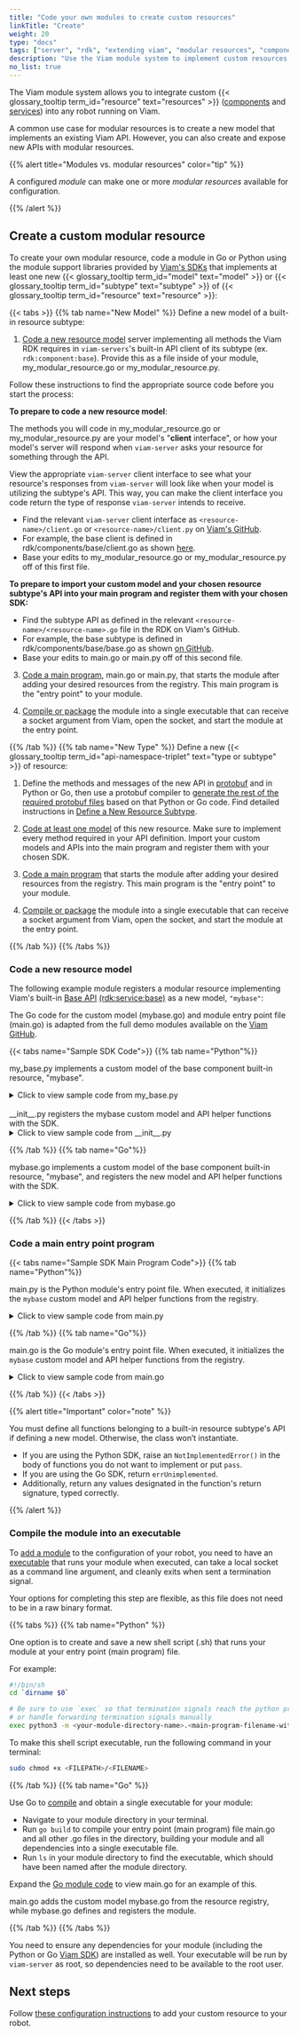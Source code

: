 ```yaml
---
title: "Code your own modules to create custom resources"
linkTitle: "Create"
weight: 20
type: "docs"
tags: ["server", "rdk", "extending viam", "modular resources", "components", "services"]
description: "Use the Viam module system to implement custom resources that can be included in any Viam-powered robot."
no_list: true
---
```


The Viam module system allows you to integrate custom {{< glossary_tooltip term_id="resource" text="resources" >}} ([components](/components/) and [services](/services/)) into any robot running on Viam.

A common use case for modular resources is to create a new model that implements an existing Viam API.
However, you can also create and expose new APIs with modular resources.

{{% alert title="Modules vs. modular resources" color="tip" %}}

A configured *module* can make one or more *modular resources* available for configuration.

{{% /alert %}}

## Create a custom modular resource

To create your own modular resource, code a module in Go or Python using the module support libraries provided by [Viam's SDKs](/program/apis/) that implements at least one new {{< glossary_tooltip term_id="model" text="model" >}} or {{< glossary_tooltip term_id="subtype" text="subtype" >}} of {{< glossary_tooltip term_id="resource" text="resource" >}}:

{{< tabs >}}
{{% tab name="New Model" %}}
Define a new model of a built-in resource subtype:

1. [Code a new resource model](#code-a-new-resource-model) server implementing all methods the Viam RDK requires in `viam-servers`'s built-in API client of its subtype (ex. `rdk:component:base`).
Provide this as a file inside of your module, <file>my_modular_resource.go</file> or <file>my_modular_resource.py</file>.

Follow these instructions to find the appropriate source code before you start the process:

**To prepare to code a new resource model**:

The methods you will code in <file>my_modular_resource.go</file> or <file>my_modular_resource.py</file> are your model's "**client** interface", or how your model's server will respond when `viam-server` asks your resource for something through the API.

View the appropriate `viam-server` client interface to see what your resource's responses from `viam-server` will look like when your model is utilizing the subtype's API.
This way, you can make the client interface you code return the type of response `viam-server` intends to receive.

- Find the relevant `viam-server` client interface as `<resource-name>/client.go` or `<resource-name>/client.py` on [Viam's GitHub](https://github.com/viamrobotics/rdk/blob/main/).
- For example, the base client is defined in <file>rdk/components/base/client.go</file> as shown [here](https://github.com/viamrobotics/rdk/blob/main/components/base/client.go).
- Base your edits to <file>my_modular_resource.go</file> or <file>my_modular_resource.py</file> off of this first file.

 **To prepare to import your custom model and your chosen resource subtype's API into your main program and register them with your chosen SDK:**

- Find the subtype API as defined in the relevant `<resource-name>/<resource-name>.go` file in the RDK on Viam's GitHub.
- For example, the base subtype is defined in <file>rdk/components/base/base.go</file> as shown [on GitHub](https://github.com/viamrobotics/rdk/blob/fdff22e90b8976061c318b2d1ca3b1034edc19c9/components/base/base.go#L37).
- Base your edits to <file>main.go</file> or <file>main.py</file> off of this second file.

3. [Code a main program](#code-a-main-entry-point-program), <file>main.go</file> or <file>main.py</file>, that starts the module after adding your desired resources from the registry.
This main program is the "entry point" to your module.

1. [Compile or package](#compile-the-module-into-an-executable) the module into a single executable that can receive a socket argument from Viam, open the socket, and start the module at the entry point.

{{% /tab %}}
{{% tab name="New Type" %}}
Define a new {{< glossary_tooltip term_id="api-namespace-triplet" text="type or subtype" >}} of resource:

1. Define the methods and messages of the new API in [protobuf](https://github.com/protocolbuffers/protobuf) and in Python or Go, then use a protobuf compiler to [generate the rest of the required protobuf files](https://grpc.io/docs/languages/python/generated-code/) based on that Python or Go code.
Find detailed instructions in [Define a New Resource Subtype](create-subtype/).

1. [Code at least one model](#code-a-new-resource-model) of this new resource.
Make sure to implement every method required in your API definition.
Import your custom models and APIs into the main program and register them with your chosen SDK.

1. [Code a main program](#code-a-main-entry-point-program) that starts the module after adding your desired resources from the registry.
This main program is the "entry point" to your module.

1. [Compile or package](#compile-the-module-into-an-executable) the module into a single executable that can receive a socket argument from Viam, open the socket, and start the module at the entry point.

{{% /tab %}}
{{% /tabs %}}

### Code a new resource model

The following example module registers a modular resource implementing Viam's built-in [Base API](/components/base/#api) [(rdk:service:base)](/extend/modular-resources/key-concepts/#models) as a new model, `"mybase"`:

The Go code for the custom model (<file>mybase.go</file>) and module entry point file (<file>main.go</file>) is adapted from the full demo modules available on the [Viam GitHub](https://github.com/viamrobotics/rdk/blob/main/examples/customresources).

{{< tabs name="Sample SDK Code">}}
{{% tab name="Python"%}}

<file>my_base.py</file> implements a custom model of the base component built-in resource, "mybase".

<details>
  <summary>Click to view sample code from <file>my_base.py</file></summary>

``` python {class="line-numbers linkable-line-numbers"}
from typing import ClassVar, Mapping, Sequence, Any, Dict, Optional, cast

from typing_extensions import Self

from viam.module.types import Reconfigurable
from viam.proto.app.robot import ComponentConfig
from viam.proto.common import ResourceName, Vector3
from viam.resource.base import ResourceBase
from viam.resource.types import Model, ModelFamily

from viam.components.base import Base
from viam.components.motor import Motor

class MyBase(Base, Reconfigurable):
    """
    MyBase implements a base that only supports set_power (basic forward/back/turn controls) is_moving (check if in motion), and stop (stop all motion).

    It inherits from the built-in resource subtype Base and conforms to the ``Reconfigurable`` protocol, which signifies that this component can be reconfigured.

    Additionally, it specifies a constructor function ``MyBase.new_base`` which confirms to the ``resource.types.ResourceCreator`` type required for all models.
    """

    # Here is where we define our new model's colon-delimited-triplet (acme:demo:mybase)
    # acme = namespace, demo = family, mybase = model name.
    MODEL: ClassVar[Model] = Model(ModelFamily("acme", "demo"), "mybase")

    left: Motor # Left motor
    right: Motor # Right motor

    # Constructor
    @classmethod
    def new_base(cls, config: ComponentConfig, dependencies: Mapping[ResourceName, ResourceBase]) -> Self:
        base = cls(config.name)
        base.reconfigure(config, dependencies)
        return base

    # Validates JSON Configuration
    @classmethod
    def validate_config(cls, config: ComponentConfig) -> Sequence[str]:
        left_name = config.attributes.fields["motorL"].string_value
        if left_name == "":
            raise Exception("A motorL attribute is required for a MyBase component.")
        right_name= [config.attributes.fields["motorR"].string_value]
        if right_name == "":
            raise Exception("A motorR attribute is required for a MyBase component.")
        return [left_name, right_name]

    # Handles attribute reconfiguration
    def reconfigure(self, config: ComponentConfig, dependencies: Mapping[ResourceName, ResourceBase]):
        left_name = config.attributes.fields["motorL"].string_value
        right_name = config.attributes.fields["motorR"].string_value

        left_motor = dependencies[Motor.get_resource_name(left_name)]
        right_motor = dependencies[Motor.get_resource_name(right_name)]

        self.left = cast(Motor, left_motor)
        self.right = cast(Motor, right_motor)

    """ Implement the methods the Viam RDK defines for the base API (rdk:component:base) """

    # move_straight: unimplemented
    async def move_straight(self, distance: int, velocity: float, *, extra: Optional[Dict[str, Any]] = None, timeout: Optional[float] = None, **kwargs):
        pass

    # spin: unimplemented
    async def spin(self, angle: float, velocity: float, *, extra: Optional[Dict[str, Any]] = None, timeout: Optional[float] = None, **kwargs):
        pass

    # set_velocity: unimplemented
    async def set_velocity( self, linear: Vector3, angular: Vector3, *, extra: Optional[Dict[str, Any]] = None, timeout: Optional[float] = None, **kwargs):
        pass

    # set_power: set the linear and angular velocity of the left and right motors on the base
    async def set_power(self, linear: Vector3, angular: Vector3, *, extra: Optional[Dict[str, Any]] = None, timeout: Optional[float] = None, **kwargs):

        # stop the base if absolute value of linear and angular velocity is less than .01
        if abs(linear.y) < 0.01 and abs(angular.z) < 0.01:
            return self.stop(extra=extra, timeout=timeout)

        # use linear and angular velocity to calculate percentage of max power to pass to SetPower for left & right motors
        sum = abs(linear.y) + abs(angular.z)

        self.left.set_power(power=((linear.y - angular.z) / sum), extra=extra, timeout=timeout)
        self.right.set_power(power=((linear.y + angular.z) / sum), extra=extra, timeout=timeout)

    # stop: stop the base from moving by stopping both motors
    async def stop(self, *, extra: Optional[Dict[str, Any]] = None, timeout: Optional[float] = None, **kwargs):
        self.left.stop(extra=extra, timeout=timeout)
        self.right.stop(extra=extra, timeout=timeout)

    # is_moving: check if either motor on the base is moving with motors' is_powered
    async def is_moving(self, *, extra: Optional[Dict[str, Any]] = None, timeout: Optional[float] = None, **kwargs) -> bool:
        return self.left.is_powered(extra=extra, timeout=timeout)[0] or self.right.is_powered(extra=extra, timeout=timeout)[0]
```

</details>
<br>
<file>__init__.py</file> registers the mybase custom model and API helper functions with the SDK.

<details>
  <summary>Click to view sample code from <file>__init__.py</file></summary>

``` python {class="line-numbers linkable-line-numbers"}
"""
This file registers the MyBase model with the Python SDK.
"""

from viam.components.motor import *
from viam.components.base import Base
from viam.resource.registry import Registry, ResourceCreatorRegistration

from .my_base import MyBase

Registry.register_resource_creator(Base.SUBTYPE, MyBase.MODEL, ResourceCreatorRegistration(MyBase.new_base, MyBase.validate_config))
```

</details>

{{% /tab %}}
{{% tab name="Go"%}}

<file>mybase.go</file> implements a custom model of the base component built-in resource, "mybase", and registers the new model and API helper functions with the SDK.

<details>
  <summary>Click to view sample code from <file>mybase.go</file></summary>

``` go {class="line-numbers linkable-line-numbers"}
// Package mybase implements a base that only supports SetPower (basic forward/back/turn controls), IsMoving (check if in motion), and Stop (stop all motion).
// It extends the built-in resource subtype Base and implements methods to handle resource construction, attribute configuration, and reconfiguration.

package mybase

import (
    "context"
    "fmt"
    "math"

    "github.com/edaniels/golog"
    "github.com/golang/geo/r3"
    "github.com/pkg/errors"
    "go.uber.org/multierr"

    "go.viam.com/rdk/components/base"
    "go.viam.com/rdk/components/generic"
    "go.viam.com/rdk/components/motor"
    "go.viam.com/rdk/config"
    "go.viam.com/rdk/registry"
    "go.viam.com/rdk/resource"
    "go.viam.com/rdk/utils"
)

// Here is where we define our new model's colon-delimited-triplet (acme:demo:mybase)
// acme = namespace, demo = family, mybase = model name.
var (
    Model            = resource.NewModel("acme", "demo", "mybase")
    errUnimplemented = errors.New("unimplemented")
)

// Constructor
func newBase(ctx context.Context, deps registry.Dependencies, config config.Component, logger golog.Logger) (interface{}, error) {
    b := &MyBase{logger: logger}
    err := b.Reconfigure(config, deps)
    return b, err
}

// Defines what the JSON configuration should look like
type MyBaseConfig struct {
    LeftMotor  string `json:"motorL"`
    RightMotor string `json:"motorR"`
}

// Validates JSON configuration
func (cfg *MyBaseConfig) Validate(path string) ([]string, error) {
    if cfg.LeftMotor == "" {
        return nil, fmt.Errorf(`expected "motorL" attribute for mybase %q`, path)
    }
    if cfg.RightMotor == "" {
        return nil, fmt.Errorf(`expected "motorR" attribute for mybase %q`, path)
    }

    return []string{cfg.LeftMotor, cfg.RightMotor}, nil
}

// Handles attribute reconfiguration
func (base *MyBase) Reconfigure(cfg config.Component, deps registry.Dependencies) error {
    base.left = nil
    base.right = nil
    baseConfig, ok := cfg.ConvertedAttributes.(*MyBaseConfig)
    if !ok {
        return utils.NewUnexpectedTypeError(baseConfig, cfg.ConvertedAttributes)
    }
    var err error

    base.left, err = motor.FromDependencies(deps, baseConfig.LeftMotor)
    if err != nil {
        return errors.Wrapf(err, "unable to get motor %v for mybase", baseConfig.LeftMotor)
    }

    base.right, err = motor.FromDependencies(deps, baseConfig.RightMotor)
    if err != nil {
        return errors.Wrapf(err, "unable to get motor %v for mybase", baseConfig.RightMotor)
    }

    // Stopping motors at reconfiguration
    return multierr.Combine(base.left.Stop(context.Background(), nil), base.right.Stop(context.Background(), nil))
}

// Attributes of the base
type MyBase struct {
    generic.Echo
    left   motor.Motor
    right  motor.Motor
    logger golog.Logger
}

// Implement the methods the Viam RDK defines for the base API (rdk:component:base)

// MoveStraight: unimplemented
func (base *MyBase) MoveStraight(ctx context.Context, distanceMm int, mmPerSec float64, extra map[string]interface{}) error {
    return errUnimplemented
}

// Spin: unimplemented
func (base *MyBase) Spin(ctx context.Context, angleDeg, degsPerSec float64, extra map[string]interface{}) error {
    return errUnimplemented
}

// SetVelocity: unimplemented
func (base *MyBase) SetVelocity(ctx context.Context, linear, angular r3.Vector, extra map[string]interface{}) error {
    return errUnimplemented
}

// Properties: unimplemented
func (base *MyBase) Spin(ctx context.Context, extra map[string]interface{}) error {
    return errUnimplemented
}

// SetPower: sets the linear and angular velocity of the left and right motors on the base
func (base *MyBase) SetPower(ctx context.Context, linear, angular r3.Vector, extra map[string]interface{}) error {
    // stop the base if absolute value of linear and angular velocity is less than .01
    if math.Abs(linear.Y) < 0.01 && math.Abs(angular.Z) < 0.01 {
        return base.Stop(ctx, extra)
    }

    // use linear and angular velocity to calculate percentage of max power to pass to SetPower for left & right motors
    sum := math.Abs(linear.Y) + math.Abs(angular.Z)
    err1 := base.left.SetPower(ctx, (linear.Y-angular.Z)/sum, extra)
    err2 := base.right.SetPower(ctx, (linear.Y+angular.Z)/sum, extra)
    return multierr.Combine(err1, err2)
}

// Stop: stops the base from moving by stopping both motors
func (base *MyBase) Stop(ctx context.Context, extra map[string]interface{}) error {
    base.logger.Debug("Stop")

    err1 := base.left.Stop(ctx, extra)
    err2 := base.right.Stop(ctx, extra)

    return multierr.Combine(err1, err2)
}

// IsMoving: checks if either motor on the base is moving with motors' IsPowered
func (base *MyBase) IsMoving(ctx context.Context) (bool, error) {
    for _, m := range []motor.Motor{base.left, base.right} {
        isMoving, _, err := m.IsPowered(ctx, nil)
        if err != nil {
            return false, err
        }
        if isMoving {
            return true, err
        }
    }
    return false, nil
}

// Stop the base from moving when closing a client's connection to the base
func (base *MyBase) Close(ctx context.Context) error {
    return base.Stop(ctx, nil)
}

// Register the component with the Go SDK
func init() {
    registry.RegisterComponent(base.Subtype, Model, registry.Component{Constructor: newBase})

    // VALIDATION: Uses RegisterComponentAttributeMapConverter to register a custom configuration struct that has a Validate(string) ([]string, error) method.
    // The Validate method will automatically be called in RDK's module manager to validate MyBase's configuration and register implicit dependencies.
    config.RegisterComponentAttributeMapConverter(
        base.Subtype,
        Model,
        func(attributes config.AttributeMap) (interface{}, error) {
            var conf MyBaseConfig
            return config.TransformAttributeMapToStruct(&conf, attributes)
        },
        &MyBaseConfig{})
}
```

</details>

{{% /tab %}}
{{< /tabs >}}

### Code a main entry point program

{{< tabs name="Sample SDK Main Program Code">}}
{{% tab name="Python"%}}

<file>main.py</file> is the Python module's entry point file.
When executed, it initializes the `mybase` custom model and API helper functions from the registry.

<details>
  <summary>Click to view sample code from <file>main.py</file></summary>

``` python {class="line-numbers linkable-line-numbers"}
import asyncio
import sys

from viam.components.base import Base
from viam.module.module import Module
from .my_base import MyBase

async def main(address: str):
    """This function creates and starts a new module, after adding all desired resources.
    Resources must be pre-registered. For an example, see the `__init__.py` file.
    Args:
        address (str): The address to serve the module on
    """
    module = Module(address)
    module.add_model_from_registry(Base.SUBTYPE, MyBase.MODEL)
    await module.start()

if __name__ == "__main__":
    if len(sys.argv) < 2:
        raise Exception("Need socket path as command line argument")

    asyncio.run(main(sys.argv[1]))

```

</details>

{{% /tab %}}
{{% tab name="Go"%}}

<file>main.go</file> is the Go module's entry point file.
When executed, it initializes the `mybase` custom model and API helper functions from the registry.

<details>
  <summary>Click to view sample code from <file>main.go</file></summary>

``` go {class="line-numbers linkable-line-numbers"}
// Package main is a module which serves the mybase custom model.
package main

import (
    "context"

    "github.com/edaniels/golog"

    "go.viam.com/rdk/components/base"
    "go.viam.com/rdk/module"
    "go.viam.com/utils"

    // NOTE: You must update the following line to import your local package "mybase"
    "go.viam.com/rdk/examples/customresources/models/mybase"
)

func main() {
    // NewLoggerFromArgs will create a golog.Logger at "DebugLevel" if
    // "--log-level=debug" is an argument in os.Args and at "InfoLevel" otherwise.
    utils.ContextualMain(mainWithArgs, module.NewLoggerFromArgs("yourmodule"))
}

func mainWithArgs(ctx context.Context, args []string, logger golog.Logger) (err error) {
    myMod, err := module.NewModuleFromArgs(ctx, logger)
    if err != nil {
        return err
    }

    // Models and APIs add helpers to the registry during their init().
    // They can then be added to the module here.
    err = myMod.AddModelFromRegistry(ctx, base.API, mybase.Model)
    if err != nil {
        return err
    }

    err = myMod.Start(ctx)
    defer myMod.Close(ctx)
    if err != nil {
        return err
    }
    <-ctx.Done()
    return nil
}
```

</details>

{{% /tab %}}
{{< /tabs >}}

{{% alert title="Important" color="note" %}}

You must define all functions belonging to a built-in resource subtype's API if defining a new model.
Otherwise, the class won’t instantiate.

- If you are using the Python SDK, raise an `NotImplementedError()` in the body of functions you do not want to implement or put `pass`.
- If you are using the Go SDK, return `errUnimplemented`.
- Additionally, return any values designated in the function's return signature, typed correctly.

{{% /alert %}}

### Compile the module into an executable

To [add a module](/extend/modular-resources/configure/#configure-your-module) to the configuration of your robot, you need to have an [executable](https://en.wikipedia.org/wiki/Executable) that runs your module when executed, can take a local socket as a command line argument, and cleanly exits when sent a termination signal.

Your options for completing this step are flexible, as this file does not need to be in a raw binary format.

{{% tabs %}}
{{% tab name="Python" %}}

One option is to create and save a new shell script (<file>.sh</file>) that runs your module at your entry point (main program) file.

For example:

``` sh {id="terminal-prompt" class="command-line" data-prompt="$"}
#!/bin/sh
cd `dirname $0`

# Be sure to use `exec` so that termination signals reach the python process,
# or handle forwarding termination signals manually
exec python3 -m <your-module-directory-name>.<main-program-filename-without-extension> $@
```

To make this shell script executable, run the following command in your terminal:

``` sh {id="terminal-prompt" class="command-line" data-prompt="$"}
sudo chmod +x <FILEPATH>/<FILENAME>
```

{{% /tab %}}
{{% tab name="Go" %}}

Use Go to [compile](https://pkg.go.dev/cmd/go#hdr-Compile_packages_and_dependencies) and obtain a single executable for your module:

- Navigate to your module directory in your terminal.
- Run `go build` to compile your entry point (main program) file <file>main.go</file> and all other <file>.go</file> files in the directory, building your module and all dependencies into a single executable file.
- Run `ls` in your module directory to find the executable, which should have been named after the module directory.

Expand the [Go module code](#code-a-main-entry-point-program) to view <file>main.go</file> for an example of this.

<file>main.go</file> adds the custom model <file>mybase.go</file> from the resource registry, while <file>mybase.go</file> defines and registers the module.

{{% /tab %}}
{{% /tabs %}}

You need to ensure any dependencies for your module (including the Python or Go [Viam SDK](/program/)) are installed as well.
Your executable will be run by `viam-server` as root, so dependencies need to be available to the root user.

## Next steps

Follow [these configuration instructions](/extend/modular-resources/configure/) to add your custom resource to your robot.
